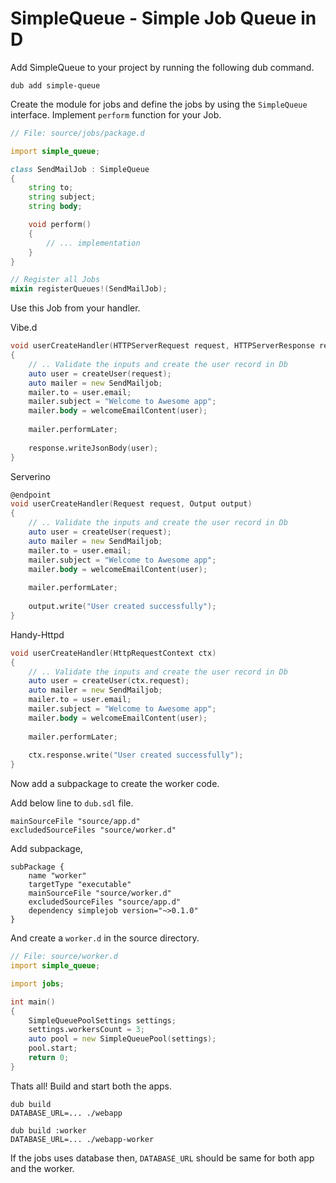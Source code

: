 # SimpleQueue - Simple Job Queue in D

Add SimpleQueue to your project by running the following dub command.

```
dub add simple-queue
```

Create the module for jobs and define the jobs by using the `SimpleQueue` interface. Implement `perform` function for your Job.

```d
// File: source/jobs/package.d

import simple_queue;

class SendMailJob : SimpleQueue
{
    string to;
    string subject;
    string body;

    void perform()
    {
        // ... implementation
    }
}

// Register all Jobs
mixin registerQueues!(SendMailJob);
```

Use this Job from your handler.

Vibe.d
```d
void userCreateHandler(HTTPServerRequest request, HTTPServerResponse response)
{
    // .. Validate the inputs and create the user record in Db
    auto user = createUser(request);
    auto mailer = new SendMailjob;
    mailer.to = user.email;
    mailer.subject = "Welcome to Awesome app";
    mailer.body = welcomeEmailContent(user);
    
    mailer.performLater;
    
    response.writeJsonBody(user);
}
```


Serverino

```d
@endpoint
void userCreateHandler(Request request, Output output)
{
    // .. Validate the inputs and create the user record in Db
    auto user = createUser(request);
    auto mailer = new SendMailjob;
    mailer.to = user.email;
    mailer.subject = "Welcome to Awesome app";
    mailer.body = welcomeEmailContent(user);
    
    mailer.performLater;
    
    output.write("User created successfully");
}
```

Handy-Httpd

```d
void userCreateHandler(HttpRequestContext ctx)
{
    // .. Validate the inputs and create the user record in Db
    auto user = createUser(ctx.request);
    auto mailer = new SendMailjob;
    mailer.to = user.email;
    mailer.subject = "Welcome to Awesome app";
    mailer.body = welcomeEmailContent(user);
    
    mailer.performLater;
    
    ctx.response.write("User created successfully");
}
```

Now add a subpackage to create the worker code.

Add below line to `dub.sdl` file.

```sdl
mainSourceFile "source/app.d"
excludedSourceFiles "source/worker.d"
```

Add subpackage,

```sdl
subPackage {
    name "worker"
    targetType "executable"
    mainSourceFile "source/worker.d"
    excludedSourceFiles "source/app.d"
    dependency simplejob version="~>0.1.0"
}
```

And create a `worker.d` in the source directory.

```d
// File: source/worker.d
import simple_queue;

import jobs;

int main()
{
    SimpleQueuePoolSettings settings;
    settings.workersCount = 3;
    auto pool = new SimpleQueuePool(settings);
    pool.start;
    return 0;
}
```

Thats all! Build and start both the apps.

```
dub build
DATABASE_URL=... ./webapp
```

```
dub build :worker
DATABASE_URL=... ./webapp-worker
```

If the jobs uses database then, `DATABASE_URL` should be same for both app and the worker.
